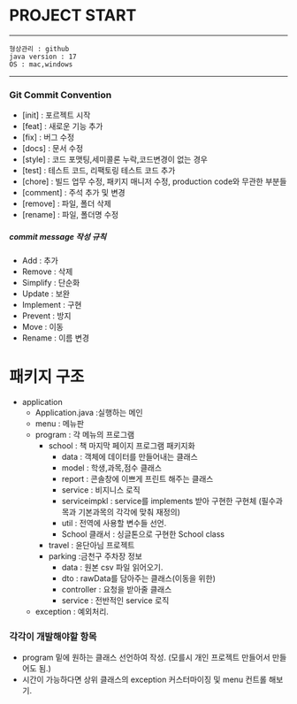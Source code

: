 # PROJECT START

---

    형상관리 : github
    java version : 17
    OS : mac,windows

---
### Git Commit Convention

* [init] : 포르젝트 시작
* [feat] : 새로운 기능 추가
* [fix] : 버그 수정
* [docs] : 문서 수정
* [style] : 코드 포맷팅,세미콜론 누락,코드변경이 없는 경우
* [test] : 테스트 코드, 리팩토링 테스트 코드 추가
* [chore] :  빌드 업무 수정, 패키지 매니저 수정, 
             production code와 무관한 부분들
* [comment] : 주석 추가 및 변경
* [remove] : 파일, 폴더 삭제
* [rename] : 파일, 폴더명 수정

##### commit message 작성 규칙
* Add : 추가
* Remove : 삭제
* Simplify : 단순화
* Update : 보완
* Implement : 구현
* Prevent : 방지
* Move : 이동
* Rename : 이름 변경


# 패키지 구조

* application
  * Application.java :실행하는 메인
  * menu : 메뉴판
  * program : 각 메뉴의 프로그램
    * school : 책 마지막 페이지 프로그램 패키지화
      * data : 객체에 데이터를 만들어내는 클래스
      * model : 학생,과목,점수 클래스
      * report : 콘솔창에 이쁘게 프린트 해주는 클래스
      * service : 비지니스 로직
      * serviceimpkl : service를 implements 받아 구현한 구현체 (필수과목과 기본과목의 각각에 맞춰 재정의)
      * util : 전역에 사용할 변수들 선언. 
      * School 클래서 : 싱글톤으로 구현한 School class
    * travel : 윤단아님 프로젝트
    * parking :금천구 주차장 정보
      * data : 원본 csv 파일 읽어오기.
      * dto : rawData를 담아주는 클래스(이동을 위한)
      * controller : 요청을 받아줄 클래스
      * service : 전반적인 service 로직
  * exception : 예외처리.



### 각각이 개발해야할 항목
  * program 밑에 원하는 클래스 선언하여 작성. (모를시 개인 프로젝트 만들어서 만들어도 됨.)
  * 시간이 가능하다면 상위 클래스의 exception 커스터마이징 및 menu 컨트롤 해보기.
